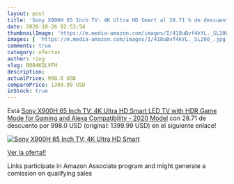 ```yaml
---
layout: post
title: 'Sony X900H 65 Inch TV: 4K Ultra HD Smart al 28.71 % de descuento'
date: 2020-10-26 02:53:54
thumbnailImage: 'https://m.media-amazon.com/images/I/418uBvf4kYL._SL200_.jpg'
images: [ 'https://m.media-amazon.com/images/I/418uBvf4kYL._SL200_.jpg' ]
comments: true
category: ofertas
author: ring
slug: B084KQLVFH
description:
actualPrice: 998.0 USD
comparePrice: 1399.99 USD
inStock: true
---
```


Está [Sony X900H 65 Inch TV: 4K Ultra HD Smart LED TV with HDR  Game Mode for Gaming  and Alexa Compatibility - 2020 Model](https://www.amazon.com/dp/B084KQLVFH/?tag=tolees-20) con 28.71 de descuento por 998.0 USD (original: 1399.99 USD) en el siguiente enlace!

[![Sony X900H 65 Inch TV: 4K Ultra HD Smart](https://m.media-amazon.com/images/I/418uBvf4kYL._SL200_.jpg)](https://www.amazon.com/dp/B084KQLVFH/?tag=tolees-20)

[Ver la oferta!!](https://www.amazon.com/dp/B084KQLVFH/?tag=tolees-20)

Links participate in Amazon Associate program and might generate a comission on qualifying sales


